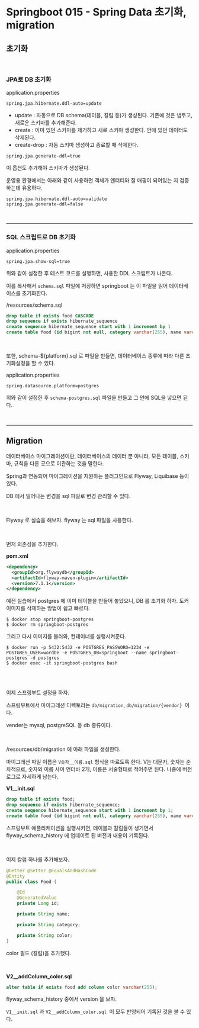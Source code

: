 # Springboot 015 - Spring Data 초기화, migration





## 초기화



<br />

### JPA로 DB 초기화

application.properties

```shell
spring.jpa.hibernate.ddl-auto=update
```

* update : 자동으로 DB schema(테이블, 칼럼 등)가 생성된다. 기존에 것은 냅두고, 새로운 스키마를 추가해준다.
* create : 이미 있던 스키마를 제거하고 새로 스키마 생성한다. 안에 있던 데이터도 삭제된다.
* create-drop : 자동 스키마 생성하고 종료할 때 삭제한다.

```shell
spring.jpa.generate-ddl=true
```

이 옵션도 추가해야 스키마가 생성된다.



운영용 환경에서는 아래와 같이 사용하면 객체가 엔터티와 잘 매핑이 되어있는 지 검증하는데 유용하다.

```shell
spring.jpa.hibernate.ddl-auto=validate
spring.jpa.generate-ddl=false
```



<br />

---

### SQL 스크립트로 DB 초기화



application.properties

```shell
spring.jpa.show-sql=true
```

위와 같이 설정한 후 테스트 코드를 실행하면, 사용한 DDL 스크립트가 나온다.

이를 복사해서 `schema.sql` 파일에 저장하면 springboot 는 이 파일을 읽어 데이터베이스를 초기화한다.



/resources/schema.sql

```sql
drop table if exists food CASCADE
drop sequence if exists hibernate_sequence
create sequence hibernate_sequence start with 1 increment by 1
create table food (id bigint not null, category varchar(255), name varchar(255), primary key (id))
```



<br />



또한, schema-${platform}.sql 로 파일을 만들면, 데이터베이스 종류에 따라 다른 초기화설정을 할 수 있다.



application.properties

```shell
spring.datasource.platform=postgres
```

위와 같이 설정한 후 `schema-postgres.sql` 파일을 만들고 그 안에 SQL을 넣으면 된다.





<br />

---

## Migration



데이터베이스 마이그레이션이란, 데이터베이스의 데이터 뿐 아니라, 모든 테이블, 스키마, 규칙을 다른 곳으로 이관하는 것을 말한다.

Spring과 연동되어 마이그레이션을 지원하는 플러그인으로 Flyway, Liquibase 등이 있다.

DB 에서 일어나는 변경을 sql 파일로 변경 관리할 수 있다.



<br />

Flyway 로 실습을 해보자. flyway 는 sql 파일을 사용한다.

<br />

먼저 의존성을 추가한다.

**pom.xml**

```xml
<dependency>
  <groupId>org.flywaydb</groupId>
  <artifactId>flyway-maven-plugin</artifactId>
  <version>7.1.1</version>
</dependency>
```



예전 실습에서 postgres 에 이미 테이블을 만들어 놓았으니, DB 를 초기화 하자. 도커 이미지를 삭제하는 방법이 쉽고 빠르다.

```shell
$ docker stop springboot-postgres
$ docker rm springboot-postgres
```



그리고 다시 이미지를 불러와, 컨테이너를 실행시켜준다.

```shell
$ docker run -p 5432:5432 -e POSTGRES_PASSWORD=1234 -e POSTGRES_USER=wordbe -e POSTGRES_DB=springboot --name springboot-postgres -d postgres
$ docker exec -it springboot-postgres bash
```

<br />

<br />

이제 스프링부트 설정을 하자.

스프링부트에서 마이그레션 디렉토리는 `db/migration`, `db/migration/{vendor} `이다. 

vender는 mysql, postgreSQL 등 db 종류이다.

<br />

/resources/db/migration 에 아래 파일을 생성한다.

마이그레션 파일 이름은 `V숫자__이름.sql` 형식을 따르도록 한다. V는 대문자, 숫자는 순차적으로, 숫자와 이름 사이 언더바 2개, 이름은 서술형태로 적어주면 된다. 나중에 버전 로그로 자세하게 남는다.

**V1__init.sql**

```sql
drop table if exists food;
drop sequence if exists hibernate_sequence;
create sequence hibernate_sequence start with 1 increment by 1;
create table food (id bigint not null, category varchar(255), name varchar(255), primary key (id));
```

스프링부트 애플리케이션을 실행시키면, 테이블과 칼럼들이 생기면서 flyway_schema_history 에 업데이트 된 버전과 내용이 기록된다.



<br />

이제 칼럼 하나를 추가해보자.

```java
@Getter @Setter @EqualsAndHashCode
@Entity
public class Food {

    @Id
    @GeneratedValue
    private Long id;

    private String name;

    private String category;

    private String color;
}
```

color 필드 (칼럼)을 추가했다.

<br />

**V2__addColumn_color.sql**

```sql
alter table if exists food add column color varchar(255);
```



flyway_schema_history 중에서 version 을 보자.

`V1__init.sql` 과 `V2__addColumn_color.sql `이 모두 반영되어 기록된 것을 볼 수 있다.









